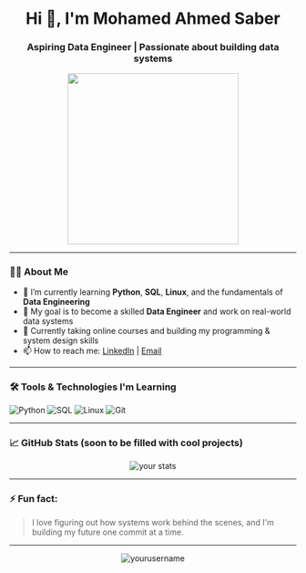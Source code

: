 <h1 align="center">Hi 👋, I'm Mohamed Ahmed Saber</h1>
<h3 align="center">Aspiring Data Engineer | Passionate about building data systems</h3>

<p align="center">
  <img src="https://media.giphy.com/media/qgQUggAC3Pfv687qPC/giphy.gif" width="300"/>
</p>

---

### 👨‍💻 About Me
- 🌱 I’m currently learning **Python**, **SQL**, **Linux**, and the fundamentals of **Data Engineering**
- 🎯 My goal is to become a skilled **Data Engineer** and work on real-world data systems
- 🧠 Currently taking online courses and building my programming & system design skills
- 📫 How to reach me: [LinkedIn]((https://www.linkedin.com/in/m7saber/)) | [Email](imosaber27@gmail.com)

---

### 🛠️ Tools & Technologies I'm Learning

![Python](https://img.shields.io/badge/Python-3776AB?style=for-the-badge&logo=python&logoColor=white)
![SQL](https://img.shields.io/badge/SQL-336791?style=for-the-badge&logo=postgresql&logoColor=white)
![Linux](https://img.shields.io/badge/Linux-FCC624?style=for-the-badge&logo=linux&logoColor=black)
![Git](https://img.shields.io/badge/Git-F05032?style=for-the-badge&logo=git&logoColor=white)

---

### 📈 GitHub Stats (soon to be filled with cool projects)

<p align="center">
  <img src="https://github-readme-stats.vercel.app/api?username=yourusername&show_icons=true&theme=radical" alt="your stats" />
</p>

---

### ⚡ Fun fact:
> I love figuring out how systems work behind the scenes, and I'm building my future one commit at a time.

---

<!-- Visitor Counter -->
<p align="center">
  <img src="https://komarev.com/ghpvc/?username=yourusername&label=Profile%20views&color=0e75b6&style=flat" alt="yourusername" />
</p>
